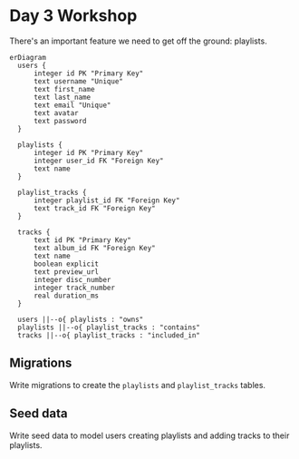 # Day 3 Workshop

There's an important feature we need to get off the ground: playlists.

```mermaid
erDiagram
  users {
      integer id PK "Primary Key"
      text username "Unique"
      text first_name
      text last_name
      text email "Unique"
      text avatar
      text password
  }

  playlists {
      integer id PK "Primary Key"
      integer user_id FK "Foreign Key"
      text name
  }

  playlist_tracks {
      integer playlist_id FK "Foreign Key"
      text track_id FK "Foreign Key"
  }

  tracks {
      text id PK "Primary Key"
      text album_id FK "Foreign Key"
      text name
      boolean explicit
      text preview_url
      integer disc_number
      integer track_number
      real duration_ms
  }

  users ||--o{ playlists : "owns"
  playlists ||--o{ playlist_tracks : "contains"
  tracks ||--o{ playlist_tracks : "included_in"
```

## Migrations

Write migrations to create the `playlists` and `playlist_tracks` tables.

## Seed data

Write seed data to model users creating playlists and adding tracks to their
playlists.
